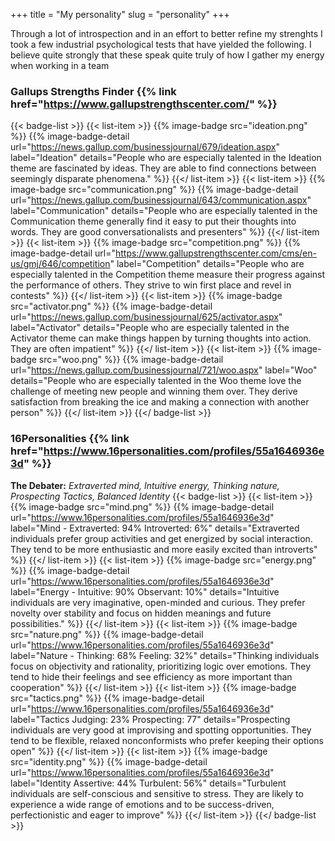 +++
title = "My personality"
slug = "personality"
+++

Through a lot of introspection and in an effort to better refine my strenghts I took a few industrial psychological tests that have yielded the following. I believe quite strongly that these speak quite truly of how I gather my energy when working in a team

### Gallups Strengths Finder {{% link href="https://www.gallupstrengthscenter.com/" %}}
{{< badge-list >}}
  {{< list-item >}}
    {{% image-badge src="ideation.png" %}} 
    {{% image-badge-detail url="https://news.gallup.com/businessjournal/679/ideation.aspx"  label="Ideation" details="People who are especially talented in the Ideation theme are fascinated by ideas. They are able to find connections between seemingly disparate phenomena." %}} 
  {{</ list-item >}}
  {{< list-item >}}
    {{% image-badge src="communication.png"  %}}
    {{% image-badge-detail url="https://news.gallup.com/businessjournal/643/communication.aspx" label="Communication" details="People who are especially talented in the Communication theme generally find it easy to put their thoughts into words. They are good conversationalists and presenters"  %}}
  {{</ list-item >}}
  {{< list-item >}}
    {{% image-badge src="competition.png"  %}}
    {{% image-badge-detail url="https://www.gallupstrengthscenter.com/cms/en-us/gmj/646/competition" label="Competition" details="People who are especially talented in the Competition theme measure their progress against the performance of others. They strive to win first place and revel in contests"  %}}
  {{</ list-item >}}
  {{< list-item >}}
    {{% image-badge src="activator.png"  %}}
    {{% image-badge-detail url="https://news.gallup.com/businessjournal/625/activator.aspx" label="Activator" details="People who are especially talented in the Activator theme can make things happen by turning thoughts into action. They are often impatient"  %}}
  {{</ list-item >}}
  {{< list-item >}}
    {{% image-badge src="woo.png"  %}}
    {{% image-badge-detail url="https://news.gallup.com/businessjournal/721/woo.aspx" label="Woo" details="People who are especially talented in the Woo theme love the challenge of meeting new people and winning them over. They derive satisfaction from breaking the ice and making a connection with another person"  %}}
  {{</ list-item >}}
{{</ badge-list >}}

### 16Personalities {{% link href="https://www.16personalities.com/profiles/55a1646936e3d" %}}
**The Debater:** *Extraverted mind, Intuitive energy, Thinking nature, Prospecting Tactics, Balanced Identity*
{{< badge-list >}}
 {{< list-item >}}
    {{% image-badge src="mind.png" %}} 
    {{% image-badge-detail url="https://www.16personalities.com/profiles/55a1646936e3d"  label="Mind - Extraverted: 94% Introverted: 6%" details="Extraverted individuals prefer group activities and get energized by social interaction. They tend to be more enthusiastic and more easily excited than introverts" %}} 
  {{</ list-item >}}
  {{< list-item >}}
    {{% image-badge src="energy.png" %}} 
    {{% image-badge-detail url="https://www.16personalities.com/profiles/55a1646936e3d"  label="Energy - Intuitive: 90% Observant: 10%" details="Intuitive individuals are very imaginative, open-minded and curious. They prefer novelty over stability and focus on hidden meanings and future possibilities." %}} 
  {{</ list-item >}}
  {{< list-item >}}
    {{% image-badge src="nature.png" %}} 
    {{% image-badge-detail url="https://www.16personalities.com/profiles/55a1646936e3d"  label="Nature - Thinking: 68% Feeling: 32%" details="Thinking individuals focus on objectivity and rationality, prioritizing logic over emotions. They tend to hide their feelings and see efficiency as more important than cooperation" %}} 
  {{</ list-item >}}
  {{< list-item >}}
    {{% image-badge src="tactics.png" %}} 
    {{% image-badge-detail url="https://www.16personalities.com/profiles/55a1646936e3d"  label="Tactics Judging: 23% Prospecting: 77" details="Prospecting individuals are very good at improvising and spotting opportunities. They tend to be flexible, relaxed nonconformists who prefer keeping their options open" %}} 
  {{</ list-item >}}
  {{< list-item >}}
    {{% image-badge src="identity.png" %}} 
    {{% image-badge-detail url="https://www.16personalities.com/profiles/55a1646936e3d"  label="Identity Assertive: 44% Turbulent: 56%" details="Turbulent individuals are self-conscious and sensitive to stress. They are likely to experience a wide range of emotions and to be success-driven, perfectionistic and eager to improve" %}} 
  {{</ list-item >}}
{{</ badge-list >}}
